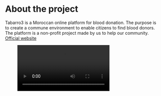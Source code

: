 # **About the project**

Tabarro3 is a Moroccan online platform for blood donation. The purpose is to create a commune environment to enable citizens to find blood donors. The platform is a non-profit project made by us to help our community.
[Official website](https://www.tabarro3.ma)

<figure>
    <video controls>
        <source src="/projects/tabarro3-ma/presentation.mp4" type="video/mp4">
    </video>
</figure>
